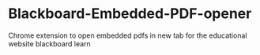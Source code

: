 # Blackboard-Embedded-PDF-opener
Chrome extension to open embedded pdfs in new tab for the educational website blackboard learn
